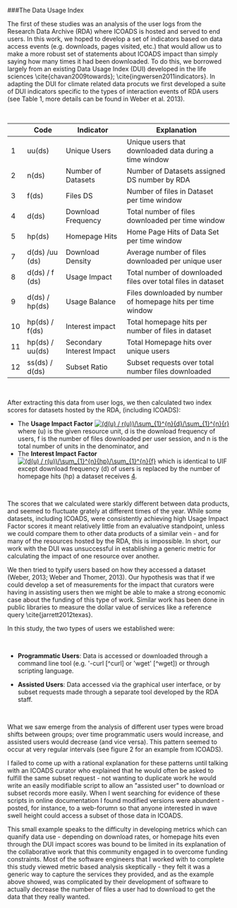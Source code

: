 ###The Data Usage Index

The first of these studies was an analysis of the user logs from the Research Data Archive (RDA) where ICOADS is hosted and served to end users. In this work, we hoped to develop a set of indicators based on data access events (e.g. downloads, pages visited, etc.) that would allow us to make a more robust set of statements about ICOADS impact than simply saying how many times it had been downloaded. To do this, we borrowed largely from an existing Data Usage Index (DUI) developed in the life sciences \cite{chavan2009towards}; \cite{ingwersen2011indicators}. In adapting the DUI for climate related data procuts we first developed a suite of DUI indicators specific to the types of interaction events of RDA users (see Table 1, more details can be found in Weber et al. 2013).

<br>

| | Code      | Indicator             | Explanation                                                             |
|------|-----------------|---------------------------|--------------------------------------------------------------|
| 1    | uu(ds)          | Unique Users              | Unique users that downloaded data during a time window       |
| 2    | n(ds)           | Number of Datasets        | Number of Datasets assigned DS number by RDA                 |
| 3    | f(ds)           | Files DS                  | Number of files in Dataset per time window                   |
| 4    | d(ds)           | Download Frequency        | Total number of files downloaded per time window             |
| 5    | hp(ds)          | Homepage Hits             | Home Page Hits of Data Set per time window                   |
| 7    | d(ds) /uu (ds)  | Download Density          | Average number of files downloaded per unique user           |
| 8    | d(ds) / f (ds)  | Usage Impact              | Total number of downloaded files over total files in dataset |
| 9    | d(ds) / hp(ds)  | Usage Balance             | Files downloaded by number of homepage hits per time window  |
| 10   | hp(ds) / f(ds)  | Interest impact           | Total homepage hits per number of files in dataset           |
| 11   | hp(ds) / uu(ds) | Secondary Interest Impact | Total Homepage hits over unique users                        |
| 12   | ss(ds) / d(ds)  | Subset Ratio              | Subset requests over total number files downloaded           |

<br>

After extracting this data from user logs, we then calculated two index scores for datasets hosted by the RDA, (including ICOADS): 

+ The **Usage Impact Factor** <a href="http://www.codecogs.com/eqnedit.php?latex=(d(u)&space;/&space;f(u))/\sum_{1}^{n}{d}/\sum_{1}^{n}{f}" target="_blank"><img src="http://latex.codecogs.com/gif.latex?(d(u)&space;/&space;f(u))/\sum_{1}^{n}{d}/\sum_{1}^{n}{f}" title="(d(u) / r(u))/\sum_{1}^{n}{d}/\sum_{1}^{n}{r}" /></a> where (u) is the given resource unit, d is the download frequency of users, f is the number of files downloaded per user session, and n is the total number of units in the denominator, and
+ The **Interest Impact Factor** <a href="http://www.codecogs.com/eqnedit.php?latex=(d(u)&space;/&space;f(u))/\sum_{1}^{n}{d}/\sum_{1}^{n}{f}" target="_blank"><img src="http://latex.codecogs.com/gif.latex?(hp(u)&space;/&space;f(u))/\sum_{1}^{n}{hp}/\sum_{1}^{n}{f}" title="(d(u) / r(u))/\sum_{1}^{n}{hp}/\sum_{1}^{n}{f}" /></a> which is identical to UIF except download frequency (d) of users is replaced by the number of homepage hits (hp) a dataset receives [4](#4).

<br>

The scores that we calculated were starkly different between data products, and seemed to fluctuate grately at different times of the year. While some datasets, including ICOADS, were consistently achieving high Usage Impact Factor scores it meant relatively little from an evaluative standpoint,  unless we could compare them to other data products of a similar vein - and for many of the resources hosted by the RDA, this is impossible.  In short, our work with the DUI was unsuccessful in establishing a generic metric for calculating the impact of one resource over another. 

We then tried to typify users based on how they accessed a dataset (Weber, 2013; Weber and Thomer, 2013). Our hypothesis was that if we could develop a set of measurements for the impact that curators were having in assisting users then we might be able to make a strong economic case about the funding of this type of work. Similar work has been done in public libraries to measure the dollar value of services like a reference query \cite{jarrett2012texas}. 

In this study, the two types of users we established were:

<br>

+ **Programmatic Users**: Data is accessed or downloaded through a command line tool (e.g. '-curl [^curl] or 'wget' [^wget]) or through scripting language. 


+ **Assisted Users**: Data accessed via the graphical user interface, or by subset requests made through a separate tool developed by the RDA staff. 

<br>

What we saw emerge from the analysis of different user types were broad shifts between groups; over time programmatic users would increase, and assisted users would decrease (and vice versa). This pattern seemed to occur at very regular intervals (see figure 2 for an example from ICOADS). 

I failed to come up with a rational explanation for these patterns until talking with an ICOADS curator who explained that he would often be asked to fulfill the same subset request - not wanting to duplicate work he would write an easily modifiable script to allow an "assisted user" to download or subset records more easily.  When I went searching for evidence of these scripts in online documentation I found modified versions were abundent - posted, for instance, to a web-forumn so that anyone interested in wave swell height could access a subset of those data in ICOADS. 

This small example speaks to the difficulty in developing metrics which can quanify data use - depending on download rates, or homepage hits even through the DUI impact scores was bound to be limited in its explanation of the collaborative work that this community engaged in to overcome funding constraints. Most of the software engineers that I worked with to complete this study viewed metric based analysis skeptically - they felt it was a generic way to capture the services they provided, and as the example above showed, was complicated by their development of software to actually decrease the number of files a user had to download to get the data that they really wanted. 



 
